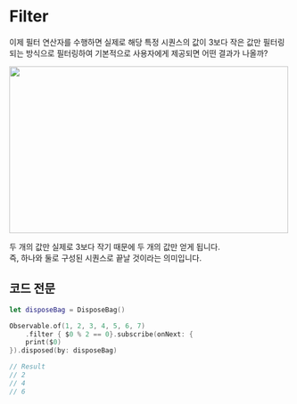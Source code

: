 # Filter
이제 필터 연산자를 수행하면 실제로 해당 특정 시퀀스의 값이 3보다 작은 값만 필터링되는 방식으로 필터링하여 기본적으로 사용자에게 제공되면 어떤 결과가 나올까?

<img src="https://user-images.githubusercontent.com/92699723/197688428-8c1fdec4-3d1e-4852-9235-8f80fa51993d.png" width="500" height="300">

두 개의 값만 실제로 3보다 작기 때문에 두 개의 값만 얻게 됩니다.   
즉, 하나와 둘로 구성된 시퀀스로 끝날 것이라는 의미입니다.   

## 코드 전문
```Swift
let disposeBag = DisposeBag()

Observable.of(1, 2, 3, 4, 5, 6, 7)
    .filter { $0 % 2 == 0}.subscribe(onNext: {
    print($0)
}).disposed(by: disposeBag)

// Result
// 2
// 4
// 6
```